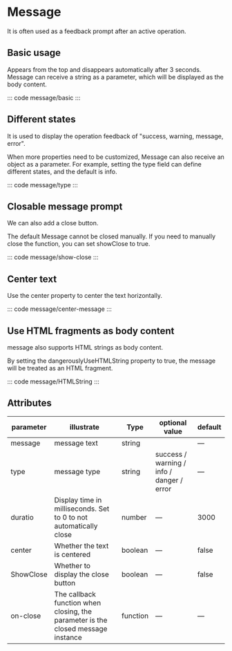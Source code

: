 <script setup>
import basic from 'exam/message/basic.vue'
import type from 'exam/message/type.vue'
import ShowClose from 'exam/message/show-close.vue'
import CenterMessage from 'exam/message/center-message.vue'
import HTMLString from 'exam/message/HTMLString.vue'
</script>

# Message

It is often used as a feedback prompt after an active operation.

## Basic usage

Appears from the top and disappears automatically after 3 seconds. Message can receive a string as a parameter, which will be displayed as the body content.

::: code message/basic
<basic></basic>
:::

## Different states

It is used to display the operation feedback of "success, warning, message, error".

When more properties need to be customized, Message can also receive an object as a parameter. For example, setting the type field can define different states, and the default is info.

::: code message/type
<type></type>
:::

## Closable message prompt

We can also add a close button.

The default Message cannot be closed manually. If you need to manually close the function, you can set showClose to true.

::: code message/show-close
<ShowClose></ShowClose>
:::

## Center text

Use the center property to center the text horizontally.

::: code message/center-message
<CenterMessage></CenterMessage>
:::

## Use HTML fragments as body content

message also supports HTML strings as body content.

By setting the dangerouslyUseHTMLString property to true, the message will be treated as an HTML fragment.

::: code message/HTMLString
<HTMLString></HTMLString>
:::

## Attributes

| parameter | illustrate                                                                       | Type     | optional value                            | default |
| --------- | -------------------------------------------------------------------------------- | -------- | ----------------------------------------- | ------- |
| message   | message text                                                                     | string   |                                           | —       |
| type      | message type                                                                     | string   | success / warning / info / danger / error | —       |
| duratio   | Display time in milliseconds. Set to 0 to not automatically close                | number   | —                                         | 3000    |
| center    | Whether the text is centered                                                     | boolean  | —                                         | false   |
| ShowClose | Whether to display the close button                                              | boolean  | —                                         | false   |
| on-close  | The callback function when closing, the parameter is the closed message instance | function | —                                         | —       |
